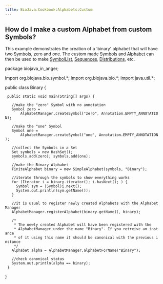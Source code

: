 ```yaml
---
title: BioJava:Cookbook:Alphabets:Custom
---
```


How do I make a custom Alphabet from custom Symbols?
----------------------------------------------------

This example demonstrates the creation of a 'binary' alphabet that will
have two
[Symbols](http://www.biojava.org/docs/api1.8/org/biojava/bio/symbol/Symbol.html),
zero and one. The custom made
[Symbols](http://www.biojava.org/docs/api1.8/org/biojava/bio/symbol/Symbol.html)
and
[Alphabet](http://www.biojava.org/docs/api1.8/org/biojava/bio/symbol/Alphabet.html)
can then be used to make
[SymbolList](http://www.biojava.org/docs/api1.8/org/biojava/bio/symbol/SymbolList.html),
[Sequences](http://www.biojava.org/docs/api1.8/org/biojava/bio/seq/Sequence.html),
[Distributions](http://www.biojava.org/docs/api1.8/org/biojava/bio/dist/Distribution.html),
etc.

<java> package biojava\_in\_anger;

import org.biojava.bio.symbol.\*; import org.biojava.bio.\*; import
java.util.\*;

public class Binary {

` public static void main(String[] args) {`

`   //make the "zero" Symbol with no annotation`  
`   Symbol zero =`  
`       AlphabetManager.createSymbol("zero", Annotation.EMPTY_ANNOTATION);`

`   //make the "one" Symbol`  
`   Symbol one =`  
`       AlphabetManager.createSymbol("one", Annotation.EMPTY_ANNOTATION);`

`   //collect the Symbols in a Set`  
`   Set symbols = new HashSet();`  
`   symbols.add(zero); symbols.add(one);`

`   //make the Binary Alphabet`  
`   FiniteAlphabet binary = new SimpleAlphabet(symbols, "Binary");`

`   //iterate through the symbols to show everything works`  
`   for (Iterator i = binary.iterator(); i.hasNext(); ) {`  
`     Symbol sym = (Symbol)i.next();`  
`     System.out.println(sym.getName());`  
`   }`

`   //it is usual to register newly created Alphabets with the AlphabetManager`  
`   AlphabetManager.registerAlphabet(binary.getName(), binary);`

`   /*`  
`    * The newly created Alphabet will have been registered with the`  
`    * AlphabetManager under the name "Binary". If you retreive an instance`  
`    * of it using this name it should be canonical with the previous instance`  
`    */`  
`   Alphabet alpha = AlphabetManager.alphabetForName("Binary");`

`   //check canonical status`  
`   System.out.println(alpha == binary);`  
` }`

} </java>
